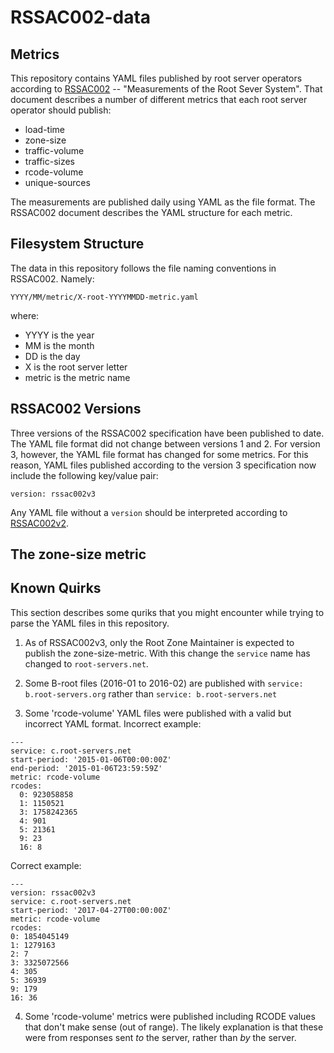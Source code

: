 RSSAC002-data
=============

Metrics
-------

This repository contains YAML files published by root server operators
according to [RSSAC002](https://www.icann.org/en/system/files/files/rssac-002-measurements-root-06jun16-en.pdf) -- "Measurements of the Root Sever System".
That document describes a number of different metrics that each root
server operator should publish:

  * load-time
  * zone-size
  * traffic-volume
  * traffic-sizes
  * rcode-volume
  * unique-sources

The measurements are published daily using YAML as the file format.
The RSSAC002 document describes the YAML structure for each metric.


Filesystem Structure
--------------------

The data in this repository follows the file naming conventions in RSSAC002.  Namely:

    YYYY/MM/metric/X-root-YYYYMMDD-metric.yaml

where:

  * YYYY is the year
  * MM is the month
  * DD is the day
  * X is the root server letter
  * metric is the metric name

RSSAC002 Versions
-----------------

Three versions of the RSSAC002 specification have been published to date.
The YAML file format did not change between versions 1 and 2.  For version
3, however, the YAML file format has changed for some metrics.  For this
reason, YAML files published according to the version 3 specification
now include the following key/value pair:

    version: rssac002v3

Any YAML file without a `version` should be interpreted according to [RSSAC002v2](https://www.icann.org/en/system/files/files/rssac-002-measurements-root-07jan16-en.pdf).

The zone-size metric
--------------------

Known Quirks
------------

This section describes some quriks that you might encounter while trying
to parse the YAML files in this repository.

 1. As of RSSAC002v3, only the Root Zone Maintainer is expected to publish the zone-size-metric.  With this change the `service` name has changed to `root-servers.net`.

 2. Some B-root files (2016-01 to 2016-02) are published with `service: b.root-servers.org` rather than `service: b.root-servers.net`

 3. Some 'rcode-volume' YAML files were published with a valid but incorrect YAML format.  Incorrect example:

```
---
service: c.root-servers.net
start-period: '2015-01-06T00:00:00Z'
end-period: '2015-01-06T23:59:59Z'
metric: rcode-volume
rcodes:
  0: 923058858
  1: 1150521
  3: 1758242365
  4: 901
  5: 21361
  9: 23
  16: 8
```

Correct example:

```
---
version: rssac002v3
service: c.root-servers.net
start-period: '2017-04-27T00:00:00Z'
metric: rcode-volume
rcodes:
0: 1854045149
1: 1279163
2: 7
3: 3325072566
4: 305
5: 36939
9: 179
16: 36

```

 4. Some 'rcode-volume' metrics were published including RCODE values that don't make sense (out of range).  The likely explanation is that these were from responses sent *to* the server, rather than *by* the server.

